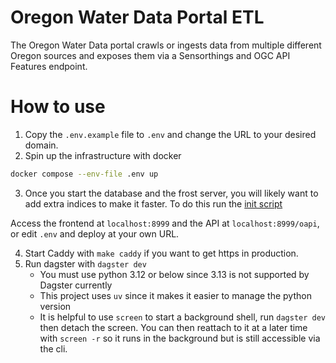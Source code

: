 # Oregon Water Data Portal ETL

The Oregon Water Data portal crawls or ingests data from multiple different Oregon sources and exposes them via a Sensorthings and OGC API Features endpoint.

# How to use

1. Copy the `.env.example` file to `.env` and change the URL to your desired domain.
2. Spin up the infrastructure with docker

```sh
docker compose --env-file .env up
```

3. Once you start the database and the frost server, you will likely want to add extra indices to make it faster. To do this run the [init script](./docker/wait-for-frost-and-init-db.sh)

Access the frontend at `localhost:8999` and the API at `localhost:8999/oapi`, or edit `.env` and deploy at your own URL.

4. Start Caddy with `make caddy` if you want to get https in production.
5. Run dagster with `dagster dev`
   - You must use python 3.12 or below since 3.13 is not supported by Dagster currently
   - This project uses `uv` since it makes it easier to manage the python version
   - It is helpful to use `screen` to start a background shell, run `dagster dev` then detach the screen. You can then reattach to it at a later time with `screen -r` so it runs in the background but is still accessible via the cli.
